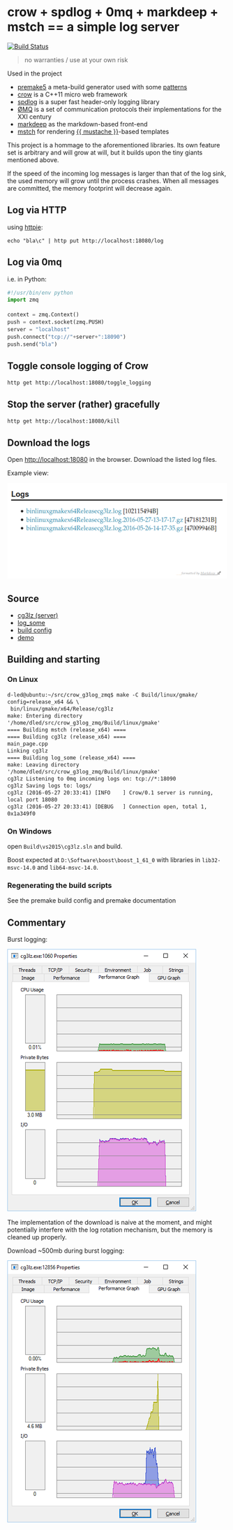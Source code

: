 # crow + spdlog + 0mq + markdeep + mstch == a simple log server #

[![Build Status](https://api.travis-ci.org/d-led/crow_log_zmq.svg?branch=master)](https://travis-ci.org/d-led/crow_log_zmq)

> no warranties / use at your own risk

Used in the project

- [premake5](https://premake.github.io/) a meta-build generator used with some [patterns](https://github.com/d-led/premake-meta-cpp)
- [crow](https://github.com/ipkn/crow) is a C++11 micro web framework
- [spdlog](https://github.com/gabime/spdlog) is a super fast header-only logging library
- [ØMQ](http://zero.mq/) is a set of communication protocols their implementations for the XXI century
- [markdeep](https://casual-effects.com/markdeep/) as the markdown-based front-end
- [mstch](https://github.com/no1msd/mstch/) for rendering [{{ mustache }}](https://mustache.github.io/)-based templates

This project is a hommage to the aforementioned libraries. Its own feature set is arbitrary and will grow at will, but it builds upon the tiny giants mentioned above.

If the speed of the incoming log messages is larger than that of the log sink, the used memory will grow until the process crashes. When all messages are committed, the memory footprint will decrease again.

<!-- [![Build Status](https://travis-ci.org/d-led/crow_example.svg)](https://travis-ci.org/d-led/crow_example) -->

## Log via HTTP ##

using [httpie](http://httpie.org):

```
echo "bla\c" | http put http://localhost:18080/log
```

## Log via 0mq ##

i.e. in Python:

```python
#!/usr/bin/env python
import zmq

context = zmq.Context()
push = context.socket(zmq.PUSH)
server = "localhost"
push.connect("tcp://"+server+":18090")
push.send("bla")
```

## Toggle console logging of Crow ##

```
http get http://localhost:18080/toggle_logging
```

## Stop the server (rather) gracefully ##

```
http get http://localhost:18080/kill
```

## Download the logs ##

Open [http://localhost:18080](http://localhost:18080) in the browser. Download the listed log files.

Example view:

![](index.png)

## Source ##

- [cg3lz (server)](src/main.cpp)
- [log_some](src/log_some.py)
- [build config](premake5.lua)
- [demo](src/demo.rb)

## Building and starting ##

### On Linux ###

```
d-led@ubuntu:~/src/crow_g3log_zmq$ make -C Build/linux/gmake/ config=release_x64 && \
 bin/linux/gmake/x64/Release/cg3lz
make: Entering directory '/home/dled/src/crow_g3log_zmq/Build/linux/gmake'
==== Building mstch (release_x64) ====
==== Building cg3lz (release_x64) ====
main_page.cpp
Linking cg3lz
==== Building log_some (release_x64) ====
make: Leaving directory '/home/dled/src/crow_g3log_zmq/Build/linux/gmake'
cg3lz Listening to 0mq incoming logs on: tcp://*:18090
cg3lz Saving logs to: logs/
cg3lz (2016-05-27 20:33:41) [INFO    ] Crow/0.1 server is running, local port 18080
cg3lz (2016-05-27 20:33:41) [DEBUG   ] Connection open, total 1, 0x1a349f0
```

<!--
813008/s, total: 100000
452489/s, total: 200000
117096/s, total: 300000
182149/s, total: 400000
154321/s, total: 500000
132450/s, total: 600000
134953/s, total: 700000
134953/s, total: 800000
253165/s, total: 900000
156006/s, total: 1000000
138313/s, total: 1100000
200000/s, total: 1200000
90497.7/s, total: 1300000
135685/s, total: 1400000
228311/s, total: 1500000
134953/s, total: 1600000
... -->

### On Windows ###

open `Build\vs2015\cg3lz.sln` and build.

Boost expected at `D:\Software\boost\boost_1_61_0` with libraries in `lib32-msvc-14.0` and `lib64-msvc-14.0`.

### Regenerating the build scripts ###

See the premake build config and premake documentation

## Commentary ##

Burst logging:

![](spdlog.png)

The implementation of the download is naive at the moment, and might potentially interfere with the log rotation mechanism, but the memory is cleaned up properly.

Download ~500mb during burst logging:

![](download.png)
